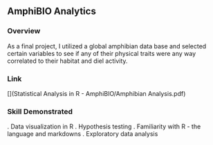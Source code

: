 ## AmphiBIO Analytics
###  Overview 
As a final project, I utilized a global amphibian data base and selected certain variables to see if any of their physical traits were any way correlated to their habitat and diel activity. 

### Link
[](Statistical Analysis in R - AmphiBIO/Amphibian Analysis.pdf)

### Skill Demonstrated 
. Data visualization in R
. Hypothesis testing
. Familiarity with R - the language and markdowns
. Exploratory data analysis
